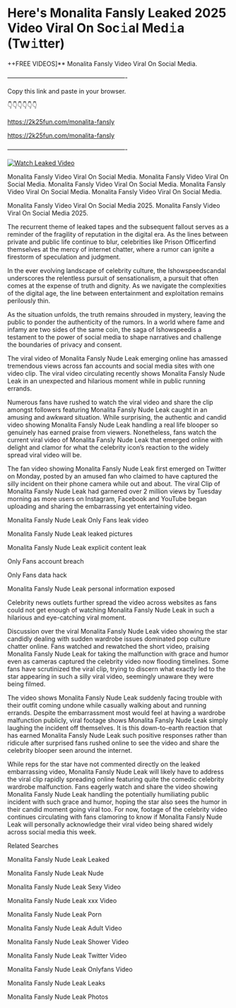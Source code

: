 # Here's Monalita Fansly Leaked 2025 Video Viral On Soc𝚒al Med𝚒a (Tw𝚒tter)

++FREE VIDEOS]** Monalita Fansly Video Viral On Social Media.

———————————————————-

Copy this link and paste in your browser.

👇👇👇👇👇👇

https://2k25fun.com/monalita-fansly

https://2k25fun.com/monalita-fansly

———————————————————-

[![Watch Leaked Video](https://miro.medium.com/v2/resize:fit:828/format:webp/1*cilzJN44JGOrTw9NJCrNHA.gif "Watch Leaked Video")](https://2k25fun.com/monalita-fansly)

Monalita Fansly Video Viral On Social Media. Monalita Fansly Video Viral On Social Media. Monalita Fansly Video Viral On Social Media. Monalita Fansly Video Viral On Social Media. Monalita Fansly Video Viral On Social Media.

Monalita Fansly Video Viral On Social Media 2025. Monalita Fansly Video Viral On Social Media 2025.

The recurrent theme of leaked tapes and the subsequent fallout serves as a reminder of the fragility of reputation in the digital era. As the lines between private and public life continue to blur, celebrities like Prison Officerfind themselves at the mercy of internet chatter, where a rumor can ignite a firestorm of speculation and judgment.

In the ever evolving landscape of celebrity culture, the Ishowspeedscandal underscores the relentless pursuit of sensationalism, a pursuit that often comes at the expense of truth and dignity. As we navigate the complexities of the digital age, the line between entertainment and exploitation remains perilously thin.

As the situation unfolds, the truth remains shrouded in mystery, leaving the public to ponder the authenticity of the rumors. In a world where fame and infamy are two sides of the same coin, the saga of Ishowspeedis a testament to the power of social media to shape narratives and challenge the boundaries of privacy and consent.

The viral video of Monalita Fansly Nude Leak emerging online has amassed tremendous views across fan accounts and social media sites with one video clip. The viral video circulating recently shows Monalita Fansly Nude Leak in an unexpected and hilarious moment while in public running errands.

Numerous fans have rushed to watch the viral video and share the clip amongst followers featuring Monalita Fansly Nude Leak caught in an amusing and awkward situation. While surprising, the authentic and candid video showing Monalita Fansly Nude Leak handling a real life blooper so genuinely has earned praise from viewers. Nonetheless, fans watch the current viral video of Monalita Fansly Nude Leak that emerged online with delight and clamor for what the celebrity icon’s reaction to the widely spread viral video will be.

The fan video showing Monalita Fansly Nude Leak first emerged on Twitter on Monday, posted by an amused fan who claimed to have captured the silly incident on their phone camera while out and about. The viral Clip of Monalita Fansly Nude Leak had garnered over 2 million views by Tuesday morning as more users on Instagram, Facebook and YouTube began uploading and sharing the embarrassing yet entertaining video.

Monalita Fansly Nude Leak Only Fans leak video

Monalita Fansly Nude Leak leaked pictures

Monalita Fansly Nude Leak explicit content leak

Only Fans account breach

Only Fans data hack

Monalita Fansly Nude Leak personal information exposed

Celebrity news outlets further spread the video across websites as fans could not get enough of watching Monalita Fansly Nude Leak in such a hilarious and eye-catching viral moment.

Discussion over the viral Monalita Fansly Nude Leak video showing the star candidly dealing with sudden wardrobe issues dominated pop culture chatter online. Fans watched and rewatched the short video, praising Monalita Fansly Nude Leak for taking the malfunction with grace and humor even as cameras captured the celebrity video now flooding timelines. Some fans have scrutinized the viral clip, trying to discern what exactly led to the star appearing in such a silly viral video, seemingly unaware they were being filmed.

The video shows Monalita Fansly Nude Leak suddenly facing trouble with their outfit coming undone while casually walking about and running errands. Despite the embarrassment most would feel at having a wardrobe malfunction publicly, viral footage shows Monalita Fansly Nude Leak simply laughing the incident off themselves. It is this down-to-earth reaction that has earned Monalita Fansly Nude Leak such positive responses rather than ridicule after surprised fans rushed online to see the video and share the celebrity blooper seen around the internet.

While reps for the star have not commented directly on the leaked embarrassing video, Monalita Fansly Nude Leak will likely have to address the viral clip rapidly spreading online featuring quite the comedic celebrity wardrobe malfunction. Fans eagerly watch and share the video showing Monalita Fansly Nude Leak handling the potentially humiliating public incident with such grace and humor, hoping the star also sees the humor in their candid moment going viral too. For now, footage of the celebrity video continues circulating with fans clamoring to know if Monalita Fansly Nude Leak will personally acknowledge their viral video being shared widely across social media this week.

Related Searches

Monalita Fansly Nude Leak Leaked

Monalita Fansly Nude Leak Nude

Monalita Fansly Nude Leak Sexy Video

Monalita Fansly Nude Leak xxx Video

Monalita Fansly Nude Leak Porn

Monalita Fansly Nude Leak Adult Video

Monalita Fansly Nude Leak Shower Video

Monalita Fansly Nude Leak Twitter Video

Monalita Fansly Nude Leak Onlyfans Video

Monalita Fansly Nude Leak Leaks

Monalita Fansly Nude Leak Photos